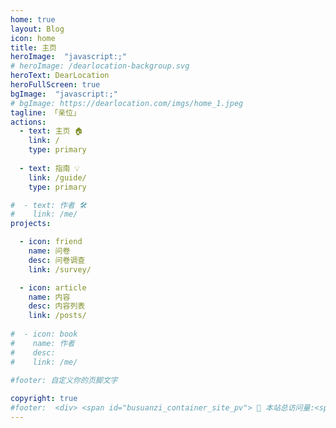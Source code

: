 ```yaml
---
home: true
layout: Blog
icon: home
title: 主页
heroImage:  "javascript:;"
# heroImage: /dearlocation-backgroup.svg
heroText: DearLocation
heroFullScreen: true
bgImage:  "javascript:;"
# bgImage: https://dearlocation.com/imgs/home_1.jpeg
tagline: 「亲位」
actions:
  - text: 主页 🏠
    link: /
    type: primary
    
  - text: 指南 💡
    link: /guide/
    type: primary

#  - text: 作者 🛠
#    link: /me/
projects:

  - icon: friend
    name: 问卷
    desc: 问卷调查
    link: /survey/

  - icon: article
    name: 内容
    desc: 内容列表
    link: /posts/
	 
#  - icon: book
#    name: 作者
#    desc: 
#    link: /me/
	 
#footer: 自定义你的页脚文字

copyright: true
#footer:  <div> <span id="busuanzi_container_site_pv"> 👀 本站总访问量:<span id="busuanzi_value_site_pv"></span> 次 </span> <span id="busuanzi_container_site_uv"> | 🚴 本站总访客数:<span id="busuanzi_value_site_uv"></span> 人 | </span> <span> Copyright © 2022 <a href="https://dearlocation.com" target="_blank">DearLocation.com</a> </span></div>
---
```


